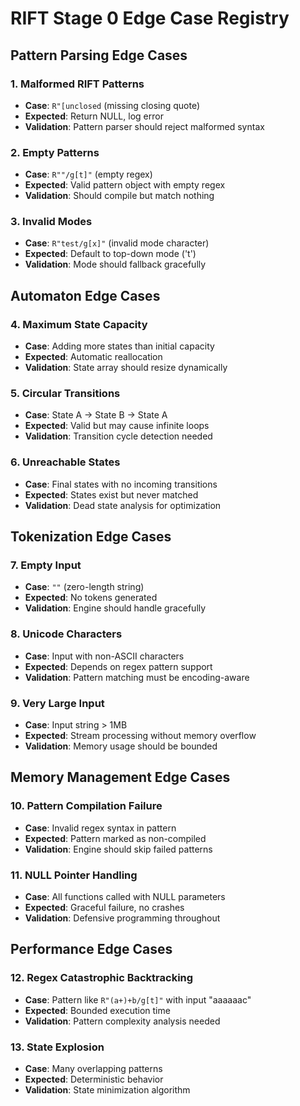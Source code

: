 # RIFT Stage 0 Edge Case Registry

## Pattern Parsing Edge Cases

### 1. Malformed RIFT Patterns
- **Case**: `R"[unclosed` (missing closing quote)
- **Expected**: Return NULL, log error
- **Validation**: Pattern parser should reject malformed syntax

### 2. Empty Patterns
- **Case**: `R""/g[t]"` (empty regex)
- **Expected**: Valid pattern object with empty regex
- **Validation**: Should compile but match nothing

### 3. Invalid Modes
- **Case**: `R"test/g[x]"` (invalid mode character)
- **Expected**: Default to top-down mode ('t')
- **Validation**: Mode should fallback gracefully

## Automaton Edge Cases

### 4. Maximum State Capacity
- **Case**: Adding more states than initial capacity
- **Expected**: Automatic reallocation
- **Validation**: State array should resize dynamically

### 5. Circular Transitions
- **Case**: State A → State B → State A
- **Expected**: Valid but may cause infinite loops
- **Validation**: Transition cycle detection needed

### 6. Unreachable States
- **Case**: Final states with no incoming transitions
- **Expected**: States exist but never matched
- **Validation**: Dead state analysis for optimization

## Tokenization Edge Cases

### 7. Empty Input
- **Case**: `""` (zero-length string)
- **Expected**: No tokens generated
- **Validation**: Engine should handle gracefully

### 8. Unicode Characters
- **Case**: Input with non-ASCII characters
- **Expected**: Depends on regex pattern support
- **Validation**: Pattern matching must be encoding-aware

### 9. Very Large Input
- **Case**: Input string > 1MB
- **Expected**: Stream processing without memory overflow
- **Validation**: Memory usage should be bounded

## Memory Management Edge Cases

### 10. Pattern Compilation Failure
- **Case**: Invalid regex syntax in pattern
- **Expected**: Pattern marked as non-compiled
- **Validation**: Engine should skip failed patterns

### 11. NULL Pointer Handling
- **Case**: All functions called with NULL parameters
- **Expected**: Graceful failure, no crashes
- **Validation**: Defensive programming throughout

## Performance Edge Cases

### 12. Regex Catastrophic Backtracking
- **Case**: Pattern like `R"(a+)+b/g[t]"` with input "aaaaaac"
- **Expected**: Bounded execution time
- **Validation**: Pattern complexity analysis needed

### 13. State Explosion
- **Case**: Many overlapping patterns
- **Expected**: Deterministic behavior
- **Validation**: State minimization algorithm
